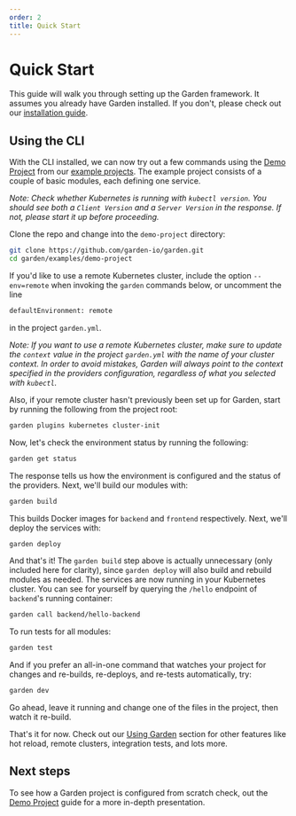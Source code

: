 ```yaml
---
order: 2
title: Quick Start
---
```


# Quick Start

This guide will walk you through setting up the Garden framework. It assumes you already have Garden installed. If you don't, please check out our [installation guide](./installation.md).

## Using the CLI

With the CLI installed, we can now try out a few commands using the [Demo Project](./examples/demo-project.md) from our [example projects](./examples/README.md). The example project consists of a couple of basic modules, each defining one service.

_Note: Check whether Kubernetes is running with `kubectl version`. You should see both a `Client Version` and a `Server Version` in the response. If not, please start it up before proceeding._

Clone the repo and change into the `demo-project`  directory:

```sh
git clone https://github.com/garden-io/garden.git
cd garden/examples/demo-project
```

If you'd like to use a remote Kubernetes cluster, include the option `--env=remote` when invoking the `garden` commands below, or uncomment the line

```sh
defaultEnvironment: remote
```

in the project `garden.yml`.

_Note: If you want to use a remote Kubernetes cluster, make sure to update the `context` value in the project `garden.yml` with the name of your cluster context.
In order to avoid mistakes, Garden will always point to the context specified in the providers configuration, regardless of what you selected with `kubectl`._

Also, if your remote cluster hasn't previously been set up for Garden, start by running the following from the project root:

``` sh
garden plugins kubernetes cluster-init
```

Now, let's check the environment status by running the following:

```sh
garden get status
```

The response tells us how the environment is configured and the status of the providers. Next, we'll build our modules with:

```sh
garden build
```

This builds Docker images for `backend` and `frontend` respectively. Next, we'll deploy the services with:

```sh
garden deploy
```

And that's it! The `garden build` step above is actually unnecessary (only included here for clarity), since `garden deploy` will also build and rebuild modules as needed. The services are now running in your Kubernetes cluster. You can see for yourself by querying the `/hello` endpoint of `backend`'s running container:

```sh
garden call backend/hello-backend
```

To run tests for all modules:

```sh
garden test
```

And if you prefer an all-in-one command that watches your project for changes and re-builds, re-deploys, and re-tests automatically, try:

```sh
garden dev
```

Go ahead, leave it running and change one of the files in the project, then watch it re-build.

That's it for now. Check out our [Using Garden](./guides/README.md) section for other features like hot reload, remote clusters, integration tests, and lots more.

## Next steps

To see how a Garden project is configured from scratch check, out the [Demo Project](./examples/demo-project.md) guide for a more in-depth presentation.
